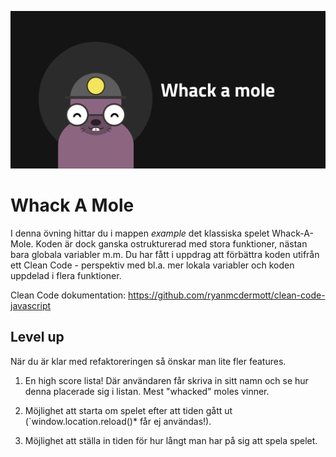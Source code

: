 ![whack-a-mole](poster.png)

# Whack A Mole
I denna övning hittar du i mappen *example* det klassiska spelet Whack-A-Mole. Koden är dock ganska ostrukturerad med stora funktioner, nästan bara globala variabler m.m. Du har fått i uppdrag att förbättra koden utifrån ett Clean Code - perspektiv med bl.a. mer lokala variabler och koden uppdelad i flera funktioner.

Clean Code dokumentation: https://github.com/ryanmcdermott/clean-code-javascript

## Level up

När du är klar med refaktoreringen så önskar man lite fler features.

1. En high score lista! Där användaren får skriva in sitt namn och se hur denna placerade sig i listan. Mest "whacked" moles vinner.

2. Möjlighet att starta om spelet efter att tiden gått ut (`window.location.reload()* får ej användas!).

3. Möjlighet att ställa in tiden för hur långt man har på sig att spela spelet.
